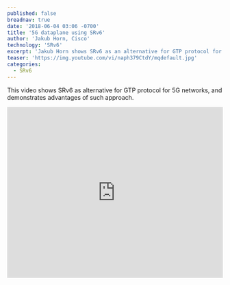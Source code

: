 ```yaml
---
published: false
breadnav: true
date: '2018-06-04 03:06 -0700'
title: '5G dataplane using SRv6'
author: 'Jakub Horn, Cisco'
technology: 'SRv6'
excerpt: 'Jakub Horn shows SRv6 as an alternative for GTP protocol for 5G networks, and demonstrates the advantages of such approach.'
teaser: 'https://img.youtube.com/vi/naph379CtdY/mqdefault.jpg'
categories:
  - SRv6
---    
```

This video shows SRv6 as alternative for GTP protocol for 5G networks, and demonstrates advantages of such approach.
       
<iframe width="100%" height="400px" src="https://www.youtube.com/embed/naph379CtdY" frameborder="0" allowfullscreen></iframe>
